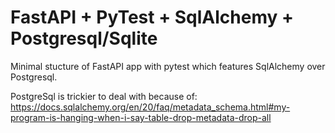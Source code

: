 # FastAPI + PyTest + SqlAlchemy + Postgresql/Sqlite

Minimal stucture of FastAPI app with pytest which features
SqlAlchemy over Postgresql.

PostgreSql is trickier to deal with because of: 
https://docs.sqlalchemy.org/en/20/faq/metadata_schema.html#my-program-is-hanging-when-i-say-table-drop-metadata-drop-all
